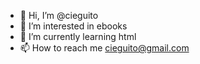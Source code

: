 - 👋 Hi, I’m @cieguito
- 👀 I’m interested in ebooks
- 🌱 I’m currently learning html
- 📫 How to reach me cieguito@gmail.com

<!---
cieguito/cieguito is a ✨ special ✨ repository because its `README.md` (this file) appears on your GitHub profile.
You can click the Preview link to take a look at your changes.
--->

